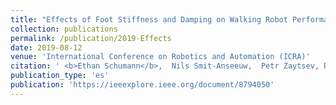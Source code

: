 ```yaml
---
title: "Effects of Foot Stiffness and Damping on Walking Robot Performance"
collection: publications
permalink: /publication/2019-Effects
date: 2019-08-12
venue: 'International Conference on Robotics and Automation (ICRA)'
citation: ' <b>Ethan Schumann</b>,  Nils Smit-Anseeuw,  Petr Zaytsev, Rodney Gleason, K. Alex Shorter, C. David Remy, &quot;Effects of Foot Stiffness and Damping on Walking Robot Performance.&quot; ICRA, 2019.'
publication_type: 'es'
publication: 'https://ieeexplore.ieee.org/document/8794050'
---
```

